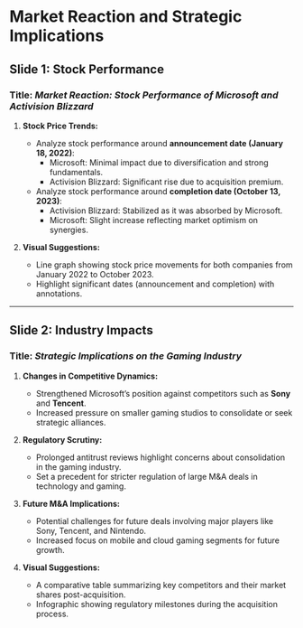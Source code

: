 
# Market Reaction and Strategic Implications

## **Slide 1: Stock Performance**
### **Title:** *Market Reaction: Stock Performance of Microsoft and Activision Blizzard*

1. **Stock Price Trends:**
   - Analyze stock performance around **announcement date (January 18, 2022)**:  
     - Microsoft: Minimal impact due to diversification and strong fundamentals.  
     - Activision Blizzard: Significant rise due to acquisition premium.
   - Analyze stock performance around **completion date (October 13, 2023)**:  
     - Activision Blizzard: Stabilized as it was absorbed by Microsoft.  
     - Microsoft: Slight increase reflecting market optimism on synergies.

2. **Visual Suggestions:**
   - Line graph showing stock price movements for both companies from January 2022 to October 2023.  
   - Highlight significant dates (announcement and completion) with annotations.

---

## **Slide 2: Industry Impacts**
### **Title:** *Strategic Implications on the Gaming Industry*

1. **Changes in Competitive Dynamics:**
   - Strengthened Microsoft’s position against competitors such as **Sony** and **Tencent**.
   - Increased pressure on smaller gaming studios to consolidate or seek strategic alliances.

2. **Regulatory Scrutiny:**
   - Prolonged antitrust reviews highlight concerns about consolidation in the gaming industry.  
   - Set a precedent for stricter regulation of large M&A deals in technology and gaming.

3. **Future M&A Implications:**
   - Potential challenges for future deals involving major players like Sony, Tencent, and Nintendo.  
   - Increased focus on mobile and cloud gaming segments for future growth.

4. **Visual Suggestions:**
   - A comparative table summarizing key competitors and their market shares post-acquisition.  
   - Infographic showing regulatory milestones during the acquisition process.
